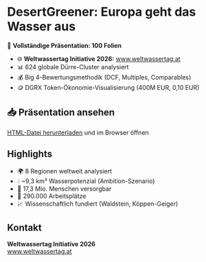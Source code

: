 # DesertGreener: Europa geht das Wasser aus

🌊 **Vollständige Präsentation: 100 Folien**
- 🌐 **Weltwassertag Initiative 2026:** www.weltwassertag.at
- 📊 624 globale Dürre-Cluster analysiert
- 💰 Big 4-Bewertungsmethodik (DCF, Multiples, Comparables)
- 🪙 DGRX Token-Ökonomie-Visualisierung (400M EUR, 0,10 EUR)

## 📥 Präsentation ansehen

[HTML-Datei herunterladen](./index.html) und im Browser öffnen

## Highlights
- 🌍 8 Regionen weltweit analysiert
- 💧 ~9,3 km³ Wasserpotenzial (Ambition-Szenario)
- 👥 17,3 Mio. Menschen versorgbar
- 💼 290.000 Arbeitsplätze
- 📈 Wissenschaftlich fundiert (Waldstein, Köppen-Geiger)

## Kontakt
**Weltwassertag Initiative 2026**  
www.weltwassertag.at
